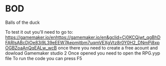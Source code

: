 # BOD
Balls of the duck



To test it out you'll need to go to:
https://gamemaker.io/enhttps://gamemaker.io/en&gclid=Cj0KCQjwt_qgBhDFARIsABcDjOe83i9L39eEEW7Aepmjtbm7uqmVEXgVtz8r0Y0H2_DNmPj8xpOGBZoaAnQqEALw_wcB
once there you need to create a free acount and dowload Gamemaker studio 2
Once opened you need to open the RPG.yyp file
To run the code you can press F5

